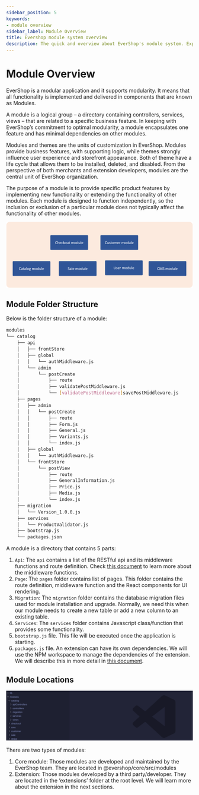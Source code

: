 ```yaml
---
sidebar_position: 5
keywords:
- module overview
sidebar_label: Module Overview
title: Evershop module system overview
description: The quick and overview about EverShop's module system. Explains the structure of the EverShop's module and how does it work.
---
```


# Module Overview

EverShop is a modular application and it supports modularity. It means that all functionality is implemented and delivered in components that are known as Modules.

A module is a logical group – a directory containing controllers, services, views – that are related to a specific business feature. In keeping with EverShop’s commitment to optimal modularity, a module encapsulates one feature and has minimal dependencies on other modules.

Modules and themes are the units of customization in EverShop. Modules provide business features, with supporting logic, while themes strongly influence user experience and storefront appearance. Both of theme have a life cycle that allows them to be installed, deleted, and disabled. From the perspective of both merchants and extension developers, modules are the central unit of EverShop organization.

The purpose of a module is to provide specific product features by implementing new functionality or extending the functionality of other modules. Each module is designed to function independently, so the inclusion or exclusion of a particular module does not typically affect the functionality of other modules.

![EverShop modular pattern](./img/modular.png "EverShop modular pattern")

## Module Folder Structure

Below is the folder structure of a module:

```bash
modules
└── catalog
    ├── api
    │   ├── frontStore
    │   ├── global
    │   │   └── authMiddleware.js
    │   └── admin
    │       └── postCreate
    │           ├── route
    │           ├── validatePostMiddleware.js
    │           └── [validatePostMiddleware]savePostMiddleware.js
    ├── pages
    │   ├── admin
    │   │   └── postCreate
    │   │       ├── route
    │   │       ├── Form.js
    │   │       ├── General.js
    │   │       ├── Variants.js
    │   │       └── index.js
    │   ├── global
    │   │   └── authMiddleware.js
    │   └── frontStore
    │       └── postView
    │           ├── route
    │           ├── GeneralInformation.js
    │           ├── Price.js
    │           ├── Media.js
    │           └── index.js
    ├── migration
    │   └── Version_1.0.0.js
    ├── services
    │   └── ProductValidator.js
    ├── bootstrap.js
    └── packages.json
```


A module is a directory that contains 5 parts:

1. `Api`: The `api` contains a list of the RESTful api and its middleware functions and route definition. Check [this document](./../knowledge-base/middleware-system) to learn more about the middleware functions.
2. `Page`: The `pages` folder contains list of pages. This folder contains the route definition, middleware function and the React components for UI rendering.
3. `Migration`: The `migration` folder contains the database migration files used for module installation and upgrade. Normally, we need this when our module needs to create a new table or add a new column to an existing table.
4. `Services`: The `services` folder contains Javascript class/function that provides some functionality.
5. `bootstrap.js` file. This file will be executed once the application is starting.
6. `packages.js` file. An extension can have its own dependencies. We will use the NPM workspace to manage the dependencies of the extension. We will describe this in more detail in [this document](./extension-development).

## Module Locations

![EverShop module location](./img/modules-location.png "EverShop module location")

There are two types of modules:

1. Core module: Those modules are developed and maintained by the EverShop team. They are located in @evershop/core/src/modules
2. Extension: Those modules developed by a third party/developer. They are located in the ‘extensions’ folder at the root level. We will learn more about the extension in the next sections.